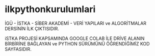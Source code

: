 # ilkpythonkurulumlari
İGÜ - İSTKA - SİBER AKADEMİ - VERİ YAPILARI ve ALGORİTMALAR DERSİNİN İLK ÇIKTISIDIR.

iSTKA PROJESİ KAPSAMINDA GOOGLE COLAB İLE DRİVE ALANIN BİRBİRİNE BAĞLAYAN ve PYTHON SÜRÜMÜNÜ ÖĞRENDİĞİMİZ KOD SAYFASIDIR.
